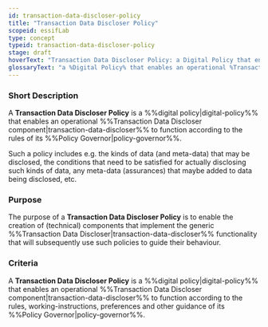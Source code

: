 ```yaml
---
id: transaction-data-discloser-policy
title: "Transaction Data Discloser Policy"
scopeid: essifLab
type: concept
typeid: transaction-data-discloser-policy
stage: draft
hoverText: "Transaction Data Discloser Policy: a Digital Policy that enables an operational Transaction Data Discloser component to function according to the rules of its Policy Governor."
glossaryText: "a %Digital Policy% that enables an operational %Transaction Data Discloser% component to function according to the rules of its %Policy Governor%."
---
```


### Short Description
A **Transaction Data Discloser Policy** is a %%digital policy|digital-policy%% that enables an operational %%Transaction Data Discloser component|transaction-data-discloser%% to function according to the rules of its %%Policy Governor|policy-governor%%.

Such a policy includes e.g. the kinds of data (and meta-data) that may be disclosed, the conditions that need to be satisfied for actually disclosing such kinds of data, any meta-data (assurances) that maybe added to data being disclosed, etc.

### Purpose
The purpose of a **Transaction Data Discloser Policy** is to enable the creation of (technical) components that implement the generic %%Transaction Data Discloser|transaction-data-discloser%% functionality that will subsequently use such policies to guide their behaviour.

### Criteria
A **Transaction Data Discloser Policy** is a %%digital policy|digital-policy%% that enables an operational %%Transaction Data Discloser component|transaction-data-discloser%% to function according to the rules, working-instructions, preferences and other guidance of its %%Policy Governor|policy-governor%%.
